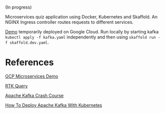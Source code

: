 (In progress)

Microservices quiz application using Docker, Kubernetes and Skaffold. An NGINX Ingress controller routes requests to different services.

[Demo](http://104.197.236.50/) temporarily deployed on Google Cloud. Run locally by starting kafka `kubectl apply -f kafka.yaml` independently and then using `skaffold run -f skaffold.dev.yaml`.

# References

[GCP Microservices Demo](https://github.com/GoogleCloudPlatform/microservices-demo)

[RTK Query](https://redux-toolkit.js.org/rtk-query/overview)

[Apache Kafka Crash Course](https://www.youtube.com/watch?v=R873BlNVUB4)

[How To Deploy Apache Kafka With Kubernetes](https://levelup.gitconnected.com/how-to-deploy-apache-kafka-with-kubernetes-9bd5caf7694f)
